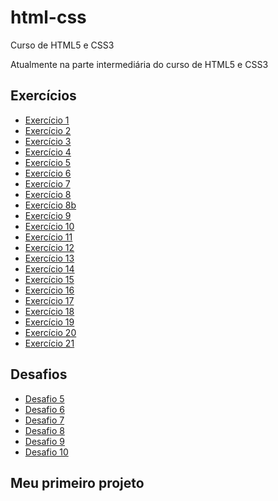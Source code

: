 # html-css
 Curso de HTML5 e CSS3

Atualmente na parte intermediária do curso de HTML5 e CSS3

<h2>Exercícios</h2>
<ul>
    <li><a href="https://guisouza-dev.github.io/html-css/exercicios/ex001" target="_self" rel="next">Exercício 1</a></li>
    <li><a href="https://guisouza-dev.github.io/html-css/exercicios/ex002" target="_self" rel="next">Exercício 2</a></li>
    <li><a href="https://guisouza-dev.github.io/html-css/exercicios/ex003" target="_self" rel="next">Exercício 3</a></li>
    <li><a href="https://guisouza-dev.github.io/html-css/exercicios/ex004" target="_self" rel="next">Exercício 4</a></li>
    <li><a href="https://guisouza-dev.github.io/html-css/exercicios/ex005" target="_self" rel="next">Exercício 5</a></li>
    <li><a href="https://guisouza-dev.github.io/html-css/exercicios/ex006" target="_self" rel="next">Exercício 6</a></li>
    <li><a href="https://guisouza-dev.github.io/html-css/exercicios/ex007" target="_self" rel="next">Exercício 7</a></li>
    <li><a href="https://guisouza-dev.github.io/html-css/exercicios/ex008" target="_self" rel="next">Exercício 8</a></li>
    <li><a href="https://guisouza-dev.github.io/html-css/exercicios/ex008b" target="_self" rel="next">Exercício 8b</a></li>
    <li><a href="https://guisouza-dev.github.io/html-css/exercicios/ex009" target="_self" rel="next">Exercício 9</a></li>
    <li><a href="https://guisouza-dev.github.io/html-css/exercicios/ex010" target="_self" rel="next">Exercício 10</a></li>
    <li><a href="https://guisouza-dev.github.io/html-css/exercicios/ex011" target="_self" rel="next">Exercício 11</a></li>
    <li><a href="https://guisouza-dev.github.io/html-css/exercicios/ex012" target="_self" rel="next">Exercício 12</a></li>
    <li><a href="https://guisouza-dev.github.io/html-css/exercicios/ex013" target="_self" rel="next">Exercício 13</a></li>
    <li><a href="https://guisouza-dev.github.io/html-css/exercicios/ex014" target="_self" rel="next">Exercício 14</a></li>
    <li><a href="https://guisouza-dev.github.io/html-css/exercicios/ex015" target="_self" rel="next">Exercício 15</a></li>
    <li><a href="https://guisouza-dev.github.io/html-css/exercicios/ex016" target="_self" rel="next">Exercício 16</a></li>
    <li><a href="https://guisouza-dev.github.io/html-css/exercicios/ex017" target="_self" rel="next">Exercício 17</a></li>
    <li><a href="https://guisouza-dev.github.io/html-css/exercicios/ex018" target="_self" rel="next">Exercício 18</a></li>
    <li><a href="https://guisouza-dev.github.io/html-css/exercicios/ex019" target="_self" rel="next">Exercício 19</a></li>
    <li><a href="https://guisouza-dev.github.io/html-css/exercicios/ex020" target="_self" rel="next">Exercício 20</a></li>
    <li><a href="https://guisouza-dev.github.io/html-css/exercicios/ex021" target="_self" rel="next">Exercício 21</a></li>
</ul>

<h2>Desafios</h2>
<ul>
    <li><a href="https://guisouza-dev.github.io/html-css/desafios/d005" target="_self" rel="next">Desafio 5</a></li>
    <li><a href="https://guisouza-dev.github.io/html-css/desafios/d006" target="_self" rel="next">Desafio 6</a></li>
    <li><a href="https://guisouza-dev.github.io/html-css/desafios/d007" target="_self" rel="next">Desafio 7</a></li>
    <li><a href="https://guisouza-dev.github.io/html-css/desafios/d008" target="_self" rel="next">Desafio 8</a></li>
    <li><a href="https://guisouza-dev.github.io/html-css/desafios/d009" target="_self" rel="next">Desafio 9</a></li>
    <li><a href="https://guisouza-dev.github.io/html-css/desafios/d010" target="_self" rel="next">Desafio 10</a></li>
</ul>
 

<h2>Meu primeiro projeto</h2>
<a href="https://guisouza-dev.github.io/projeto-android/" target="_self" rel="next"></a>


